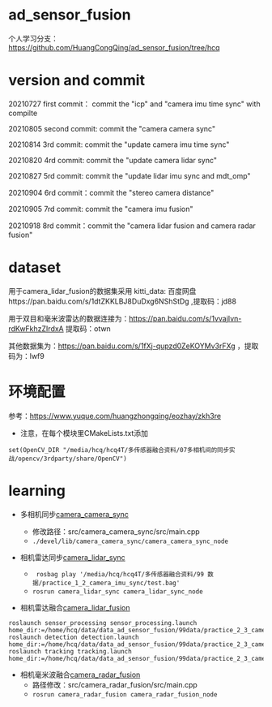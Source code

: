 <!--
 * @Description: 
 * @Author: HCQ
 * @Company(School): UCAS
 * @Email: 1756260160@qq.com
 * @Date: 2021-09-21 14:57:27
 * @LastEditTime: 2021-10-31 16:37:38
 * @FilePath: /ad_sensor_fusion/README.md
-->
# ad_sensor_fusion
个人学习分支：https://github.com/HuangCongQing/ad_sensor_fusion/tree/hcq

# version and commit
20210727 first commit： commit the "icp" and "camera imu time sync" with compilte  

20210805 second commit: commit the "camera camera sync"  

20210814 3rd commit: commit the "update camera imu time sync"  

20210820 4rd commit: commit the "update camera lidar sync"

20210827 5rd commit: commit the "update lidar imu sync and mdt_omp"

20210904 6rd commit：commit the "stereo camera distance"

20210905 7rd commit: commit the "camera imu fusion"

20210918 8rd commit：commit the "camera lidar fusion and camera radar fusion"

# dataset
用于camera_lidar_fusion的数据集采用 kitti_data: 百度网盘https://pan.baidu.com/s/1dtZKKLBJ8DuDxg6NShStDg  ,提取码：jd88

用于双目和毫米波雷达的数据连接为：https://pan.baidu.com/s/1vvajIvn-rdKwFkhzZIrdxA  提取码：otwn

其他数据集为：https://pan.baidu.com/s/1fXj-qupzd0ZeKOYMv3rFXg  ，提取码为：lwf9

# 环境配置

参考：https://www.yuque.com/huangzhongqing/eozhay/zkh3re

* 注意，在每个模块里CMakeLists.txt添加

```
set(OpenCV_DIR "/media/hcq/hcq4T/多传感器融合资料/07多相机间的同步实战/opencv/3rdparty/share/OpenCV")
```

# learning

* 多相机同步[camera_camera_sync](src/camera_camera_sync/src/main.cpp)
    * 修改路径：src/camera_camera_sync/src/main.cpp
    * `./devel/lib/camera_camera_sync/camera_camera_sync_node`

* 相机雷达同步[camera_lidar_sync](src/camera_lidar_sync/src/camera_lidar_sync.cpp)
    * ` rosbag play '/media/hcq/hcq4T/多传感器融合资料/99 数据/practice_1_2_camera_imu_sync/test.bag'`
    *  `rosrun camera_lidar_sync camera_lidar_sync_node`

* 相机雷达融合[camera_lidar_fusion](src/camera_lidar_fusion/sensor_processing/src/sensor_processing_lib/sensor_fusion.cpp)

```
roslaunch sensor_processing sensor_processing.launch home_dir:=/home/hcq/data/data_ad_sensor_fusion/99data/practice_2_3_camera_lidar/0012
roslaunch detection detection.launch home_dir:=/home/hcq/data/data_ad_sensor_fusion/99data/practice_2_3_camera_lidar/0012
roslaunch tracking tracking.launch home_dir:=/home/hcq/data/data_ad_sensor_fusion/99data/practice_2_3_camera_lidar/0012

```

* 相机毫米波融合[camera_radar_fusion](src/camera_radar_fusion/src/main.cpp)
    * 路径修改：src/camera_radar_fusion/src/main.cpp
    * `rosrun camera_radar_fusion camera_radar_fusion_node`